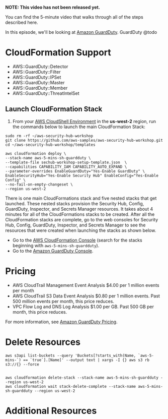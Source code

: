 **NOTE: This video has not been released yet.**

You can find the 5-minute video that walks through all of the steps described here. 

In this episode, we'll be looking at [Amazon GuardDuty](https://aws.amazon.com/guardduty/). GuardDuty @todo


# CloudFormation Support
* AWS::GuardDuty::Detector
* AWS::GuardDuty::Filter
* AWS::GuardDuty::IPSet
* AWS::GuardDuty::Master
* AWS::GuardDuty::Member
* AWS::GuardDuty::ThreatIntelSet

## Launch CloudFormation Stack
1. From your [AWS CloudShell Environment](https://us-west-2.console.aws.amazon.com/cloudshell/home?region=us-west-2#) in the **us-west-2** region, run the commands below to launch the main CloudFormation Stack:

```
sudo rm -rf ~/aws-security-hub-workshop
git clone https://github.com/aws-samples/aws-security-hub-workshop.git
cd ~/aws-security-hub-workshop/templates
```

```
aws cloudformation deploy \
--stack-name aws-5-mins-sh-guardduty \
--template-file sechub-workshop-setup-template.json  \
--capabilities CAPABILITY_IAM CAPABILITY_AUTO_EXPAND \
--parameter-overrides EnableGuardDuty="Yes-Enable GuardDuty" \
EnableSecurityHub="Yes-Enable Security Hub" EnableConfig="Yes-Enable Config" \
--no-fail-on-empty-changeset \
--region us-west-2
```

There is one main CloudFormations stack and five nested stacks that get launched. These nested stacks provision the Security Hub, Config, GuardDuty, Inspector, and Secrets Manager resources. It takes about 4 minutes for all of the CloudFormations stacks to be created. After all the CloudFormation stacks are complete, go to the web consoles for Security Hub, Config, GuardDuty, Inspector, and Secrets Manager to see the resources that were created when launching the stacks as shown below. 

* Go to the [AWS CloudFormation Console](https://us-west-2.console.aws.amazon.com/cloudformation/home?region=us-west-2#/stacks/) (search for the stacks beginning with `aws-5-mins-sh-guardduty`). 
* Go to the [Amazon GuardDuty Console](https://us-west-2.console.aws.amazon.com/guardduty/home?region=us-west-2#/).

# Pricing
* AWS CloudTrail Management Event Analysis $4.00 per 1 million events per month
* AWS CloudTrail S3 Data Event Analysis	$0.80 per 1 million events. Past 500 million events per month, this price reduces. 
* VPC Flow Log and DNS Log Analysis	$1.00 per GB. Past 500 GB per month, this price reduces.

For more information, see [Amazon GuardDuty Pricing](https://aws.amazon.com/guardduty/pricing/).

# Delete Resources

```
aws s3api list-buckets --query 'Buckets[?starts_with(Name, `aws-5-mins-`) == `true`].[Name]' --output text | xargs -I {} aws s3 rb s3://{} --force


aws cloudformation delete-stack --stack-name aws-5-mins-sh-guardduty --region us-west-2
aws cloudformation wait stack-delete-complete --stack-name aws-5-mins-sh-guardduty --region us-west-2

```

# Additional Resources
